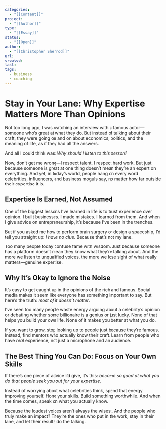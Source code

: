 ```yaml
---
categories:
  - "[[Content]]"
project:
  - "[[Author]]"
type:
  - "[[Essay]]"
status:
  - "[[Open]]"
author:
  - "[[Christopher Sherrod]]"
url: 
created:
last:
tags:
  - business
  - coaching
---
```

# **Stay in Your Lane: Why Expertise Matters More Than Opinions**

Not too long ago, I was watching an interview with a famous actor—someone who’s great at what they do. But instead of talking about their craft, they were going on and on about economics, politics, and the meaning of life, as if they had all the answers. 

And all I could think was: *Why should I listen to this person?*  

Now, don’t get me wrong—I respect talent. I respect hard work. But just because someone is great at one thing doesn’t mean they’re an expert on everything. And yet, in today’s world, people hang on every word celebrities, influencers, and business moguls say, no matter how far outside their expertise it is.  

## **Expertise Is Earned, Not Assumed**  

One of the biggest lessons I’ve learned in life is to trust experience over opinion. I built businesses. I made mistakes. I learned from them. And when I give advice on entrepreneurship, it’s because I’ve been in the trenches.  

But if you asked me how to perform brain surgery or design a spaceship, I’d tell you straight up: *I have no clue*. Because that’s not my lane.  

Too many people today confuse fame with wisdom. Just because someone has a platform doesn’t mean they know what they’re talking about. And the more we listen to unqualified voices, the more we lose sight of what really matters—genuine expertise.  

## **Why It’s Okay to Ignore the Noise**  

It’s easy to get caught up in the opinions of the rich and famous. Social media makes it seem like everyone has something important to say. But here’s the truth: *most of it doesn’t matter*.  

I’ve seen too many people waste energy arguing about a celebrity’s opinion or debating whether some billionaire is a genius or just lucky. None of that helps you build your own life. None of it makes you better at what you do.  

If you want to grow, stop looking up to people just because they’re famous. Instead, find mentors who actually know their craft. Learn from people who have *real* experience, not just a microphone and an audience.  

## **The Best Thing You Can Do: Focus on Your Own Skills**  

If there’s one piece of advice I’d give, it’s this: *become so good at what you do that people seek you out for your expertise.*  

Instead of worrying about what celebrities think, spend that energy improving yourself. Hone your skills. Build something worthwhile. And when the time comes, speak on what you actually know.  

Because the loudest voices aren’t always the wisest. And the people who truly make an impact? They’re the ones who put in the work, stay in their lane, and let their results do the talking.  
